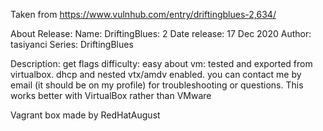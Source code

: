 Taken from https://www.vulnhub.com/entry/driftingblues-2,634/ 

About Release:
    Name: DriftingBlues: 2
    Date release: 17 Dec 2020
    Author: tasiyanci
    Series: DriftingBlues

Description:
    get flags
    difficulty: easy
    about vm: tested and exported from virtualbox. dhcp and nested vtx/amdv enabled. you can contact me by email (it should be on my profile) for troubleshooting or questions.
    This works better with VirtualBox rather than VMware 

Vagrant box made by RedHatAugust

